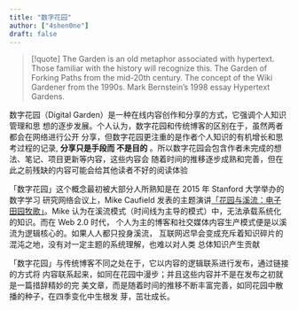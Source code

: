 ```yaml
---
title: "数字花园"
author: ["4shen0ne"]
draft: false
---
```


> [!quote] The Garden is an old metaphor associated with hypertext. Those familiar with the history will recognize this. The Garden of Forking Paths from the mid-20th century. The concept of the Wiki Gardener from the 1990s. Mark Bernstein’s 1998 essay Hypertext Gardens.

数字花园（Digital Garden）是一种在线内容创作和分享的方式，它强调个人知识管理和思
想的逐步发展。个人认为，数字花园和传统博客的区别在于，虽然两者都会在网络进行公开
分享，但数字花园更注重的是作者个人知识的有机增长和思考过程的记录, **分享只是手段而
不是目的** 。所以数字花园会包含作者未完成的想法、笔记、项目更新等内容，这些内容会
随着时间的推移逐步成熟和完善，但在此之前残缺的内容可能会给其他读者不好的阅读体验

「数字花园」这个概念最初被大部分人所熟知是在 2015 年 Stanford 大学举办的数字学习
研究网络会议上，Mike Caufield 发表的主题演讲[「花园与溪流：电子田园牧歌」](https://hapgood.us/2015/10/17/the-garden-and-the-stream-a-technopastoral/)。Mike
认为在溪流模式（时间线为主导的模式）中，无法承载系统化的知识。而在 Web 2.0 时代，
个人为主的博客和社交媒体内容生产模式便是以溪流为逻辑核心的。如果人人都只投身溪流，
互联网迟早会变成充斥着知识碎片的混沌之地，没有对一定主题的系统理解，也难以对人类
总体知识产生贡献

「数字花园」与传统博客不同之处在于，它以内容的逻辑联系进行发布，通过链接的方式将
内容联系起来，如同在花园中漫步；并且这些内容并不是在发布之初就是一篇措辞精妙的完
美文章，而是随着时间的推移不断丰富完善，如同花园中散播的种子，在四季变化中生根发
芽，茁壮成长。
